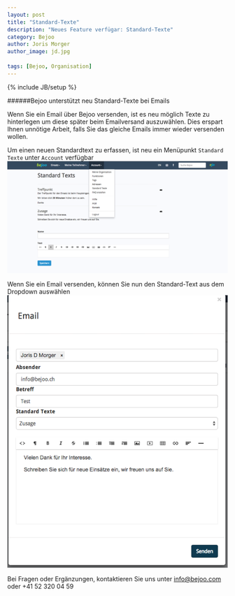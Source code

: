 ```yaml
---
layout: post
title: "Standard-Texte"
description: "Neues Feature verfügar: Standard-Texte"
category: Bejoo
author: Joris Morger
author_image: jd.jpg

tags: [Bejoo, Organisation]
---
```

{% include JB/setup %}

######Bejoo unterstützt neu Standard-Texte bei Emails


Wenn Sie ein Email über Bejoo versenden, ist es neu möglich Texte zu hinterlegen um diese später beim Emailversand auszuwählen. Dies erspart
Ihnen unnötige Arbeit, falls Sie das gleiche Emails immer wieder versenden wollen. 



Um einen neuen Standardtext zu erfassen, ist neu ein Menüpunkt `Standard Texte` unter `Account` verfügbar
![Standardtext hinzufügen](/img/standardtexts/add.png)



Wenn Sie ein Email versenden, können Sie nun den Standard-Text aus dem Dropdown auswählen
![Standardtext hinzufügen](/img/standardtexts/use.png)





Bei Fragen oder Ergänzungen, kontaktieren Sie uns unter info@bejoo.com oder +41 52 320 04 59
